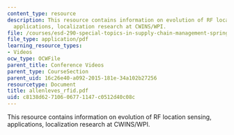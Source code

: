 ```yaml
---
content_type: resource
description: This resource contains information on evolution of RF location sensing,
  applications, localization research at CWINS/WPI.
file: /courses/esd-290-special-topics-in-supply-chain-management-spring-2005/c8138d62710606771147c0512d40c08c_allenleves_rfid.pdf
file_type: application/pdf
learning_resource_types:
- Videos
ocw_type: OCWFile
parent_title: Conference Videos
parent_type: CourseSection
parent_uid: 16c26e40-a092-2015-181e-34a102b27256
resourcetype: Document
title: allenleves_rfid.pdf
uid: c8138d62-7106-0677-1147-c0512d40c08c
---
```

This resource contains information on evolution of RF location sensing, applications, localization research at CWINS/WPI.

